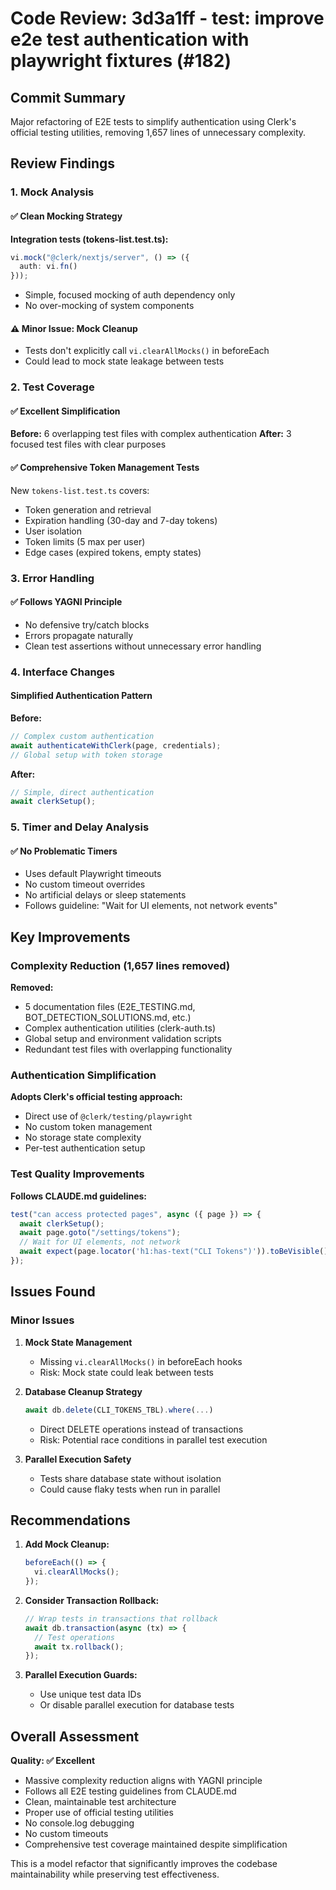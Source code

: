 # Code Review: 3d3a1ff - test: improve e2e test authentication with playwright fixtures (#182)

## Commit Summary
Major refactoring of E2E tests to simplify authentication using Clerk's official testing utilities, removing 1,657 lines of unnecessary complexity.

## Review Findings

### 1. Mock Analysis

#### ✅ Clean Mocking Strategy
**Integration tests (tokens-list.test.ts):**
```typescript
vi.mock("@clerk/nextjs/server", () => ({
  auth: vi.fn()
}));
```
- Simple, focused mocking of auth dependency only
- No over-mocking of system components

#### ⚠️ Minor Issue: Mock Cleanup
- Tests don't explicitly call `vi.clearAllMocks()` in beforeEach
- Could lead to mock state leakage between tests

### 2. Test Coverage

#### ✅ Excellent Simplification
**Before:** 6 overlapping test files with complex authentication
**After:** 3 focused test files with clear purposes

#### ✅ Comprehensive Token Management Tests
New `tokens-list.test.ts` covers:
- Token generation and retrieval
- Expiration handling (30-day and 7-day tokens)
- User isolation
- Token limits (5 max per user)
- Edge cases (expired tokens, empty states)

### 3. Error Handling

#### ✅ Follows YAGNI Principle
- No defensive try/catch blocks
- Errors propagate naturally
- Clean test assertions without unnecessary error handling

### 4. Interface Changes

#### Simplified Authentication Pattern
**Before:**
```typescript
// Complex custom authentication
await authenticateWithClerk(page, credentials);
// Global setup with token storage
```

**After:**
```typescript
// Simple, direct authentication
await clerkSetup();
```

### 5. Timer and Delay Analysis

#### ✅ No Problematic Timers
- Uses default Playwright timeouts
- No custom timeout overrides
- No artificial delays or sleep statements
- Follows guideline: "Wait for UI elements, not network events"

## Key Improvements

### Complexity Reduction (1,657 lines removed)
**Removed:**
- 5 documentation files (E2E_TESTING.md, BOT_DETECTION_SOLUTIONS.md, etc.)
- Complex authentication utilities (clerk-auth.ts)
- Global setup and environment validation scripts
- Redundant test files with overlapping functionality

### Authentication Simplification
**Adopts Clerk's official testing approach:**
- Direct use of `@clerk/testing/playwright`
- No custom token management
- No storage state complexity
- Per-test authentication setup

### Test Quality Improvements
**Follows CLAUDE.md guidelines:**
```typescript
test("can access protected pages", async ({ page }) => {
  await clerkSetup();
  await page.goto("/settings/tokens");
  // Wait for UI elements, not network
  await expect(page.locator('h1:has-text("CLI Tokens")')).toBeVisible();
});
```

## Issues Found

### Minor Issues

1. **Mock State Management**
   - Missing `vi.clearAllMocks()` in beforeEach hooks
   - Risk: Mock state could leak between tests

2. **Database Cleanup Strategy**
   ```typescript
   await db.delete(CLI_TOKENS_TBL).where(...)
   ```
   - Direct DELETE operations instead of transactions
   - Risk: Potential race conditions in parallel test execution

3. **Parallel Execution Safety**
   - Tests share database state without isolation
   - Could cause flaky tests when run in parallel

## Recommendations

1. **Add Mock Cleanup:**
   ```typescript
   beforeEach(() => {
     vi.clearAllMocks();
   });
   ```

2. **Consider Transaction Rollback:**
   ```typescript
   // Wrap tests in transactions that rollback
   await db.transaction(async (tx) => {
     // Test operations
     await tx.rollback();
   });
   ```

3. **Parallel Execution Guards:**
   - Use unique test data IDs
   - Or disable parallel execution for database tests

## Overall Assessment
**Quality: ✅ Excellent**
- Massive complexity reduction aligns with YAGNI principle
- Follows all E2E testing guidelines from CLAUDE.md
- Clean, maintainable test architecture
- Proper use of official testing utilities
- No console.log debugging
- No custom timeouts
- Comprehensive test coverage maintained despite simplification

This is a model refactor that significantly improves the codebase maintainability while preserving test effectiveness.